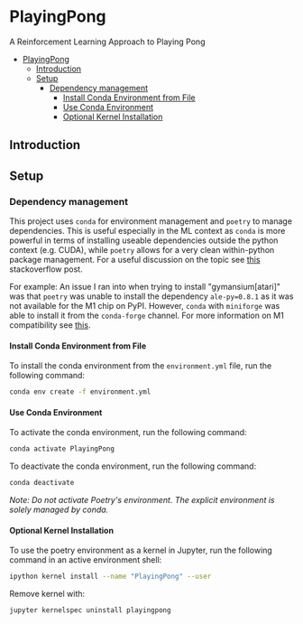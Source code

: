 # PlayingPong
A Reinforcement Learning Approach to Playing Pong

- [PlayingPong](#playingpong)
  - [Introduction](#introduction)
  - [Setup](#setup)
    - [Dependency management](#dependency-management)
      - [Install Conda Environment from File](#install-conda-environment-from-file)
      - [Use Conda Environment](#use-conda-environment)
      - [Optional Kernel Installation](#optional-kernel-installation)

## Introduction

## Setup

### Dependency management
This project uses `conda` for environment management and `poetry` to manage dependencies. This is useful especially in the ML context as `conda` is more powerful in terms of installing useable dependencies outside the python context (e.g. CUDA), while `poetry` allows for a very clean within-python package management. For a useful discussion on the topic see [this](https://stackoverflow.com/questions/70851048/does-it-make-sense-to-use-conda-poetry) stackoverflow post.

For example: An issue I ran into when trying to install "gymansium[atari]" was that `poetry` was unable to install the dependency `ale-py=0.8.1` as it was not available for the M1 chip on PyPI. However, `conda` with `miniforge` was able to install it from the `conda-forge` channel. For more information on M1 compatibility see [this](https://naolin.medium.com/conda-on-m1-mac-with-miniforge-bbc4e3924f2b).

#### Install Conda Environment from File

To install the conda environment from the `environment.yml` file, run the following command:
```bash
conda env create -f environment.yml
```

#### Use Conda Environment

To activate the conda environment, run the following command:
```bash
conda activate PlayingPong
```

To deactivate the conda environment, run the following command:
```bash
conda deactivate
```

*Note: Do not activate Poetry's environment. The explicit environment is solely managed by conda.*

#### Optional Kernel Installation

To use the poetry environment as a kernel in Jupyter, run the following command in an active environment shell:
```bash
ipython kernel install --name "PlayingPong" --user
```




Remove kernel with:
```bash
jupyter kernelspec uninstall playingpong
```

